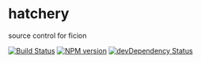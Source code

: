 hatchery
======

source control for ficion

[![Build Status](https://secure.travis-ci.org/fishin/hatchery.svg)](http://travis-ci.org/fishin/hatchery)
[![NPM version](https://badge.fury.io/js/hatchery.svg)](http://badge.fury.io/js/hatchery)
[![devDependency Status](https://david-dm.org/fishin/hatchery/dev-status.svg)](https://david-dm.org/fishin/hatchery#info=devDependencies)

